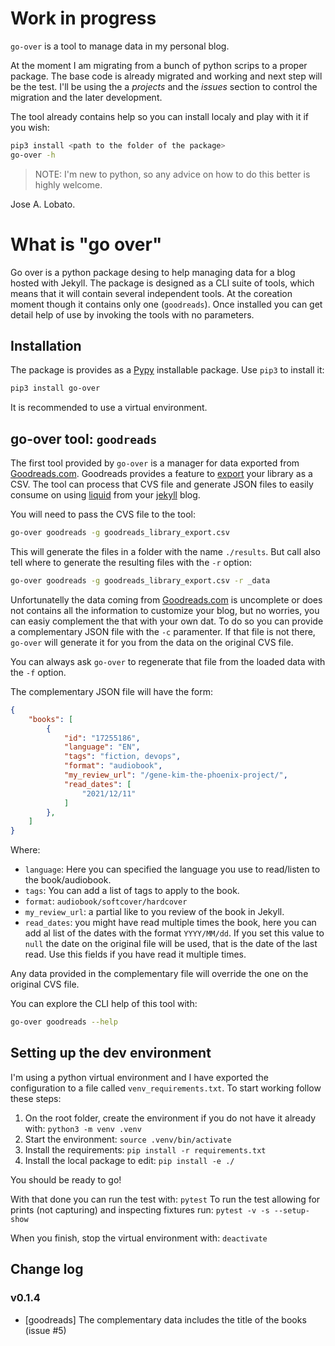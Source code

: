 # Work in progress

`go-over` is a tool to manage data in my personal blog.

At the moment I am migrating from a bunch of python scrips to a proper package. The base code is already migrated and working and next step will be the test. I'll be using the a _projects_ and the _issues_ section to control the migration and the later development.

The tool already contains help so you can install localy and play with it if you wish:

```bash
pip3 install <path to the folder of the package>
go-over -h
```

> NOTE: I'm new to python, so any advice on how to do this better is highly welcome.

Jose A. Lobato.

# What is "go over"

Go over is a python package desing to help managing data for a blog hosted with Jekyll. The package is designed as a CLI suite of tools, which means that it will contain several independent tools. At the coreation moment though it contains only one (`goodreads`). Once installed you can get detail help of use by invoking the tools with no parameters.

## Installation

The package is provides as a [Pypy](https://pypi.org/project/pip-packaging/) installable package. Use `pip3` to install it:

```bash
pip3 install go-over
```

It is recommended to use a virtual environment.

## go-over tool: `goodreads`

The first tool provided by `go-over` is a manager for data exported from [Goodreads.com](https://www.goodreads.com). Goodreads provides a feature to [export](https://www.goodreads.com/review/import) your library as a CSV. The tool can process that CVS file and generate JSON files to easily consume on using [liquid](https://shopify.github.io/liquid/) from your [jekyll](https://jekyllrb.com) blog.

You will need to pass the CVS file to the tool:

```bash
go-over goodreads -g goodreads_library_export.csv
```

This will generate the files in a folder with the name `./results`. But call also tell where to generate the resulting files with the `-r` option:

```bash
go-over goodreads -g goodreads_library_export.csv -r _data
```

Unfortunatelly the data coming from [Goodreads.com](https://www.goodreads.com) is uncomplete or does not contains all the information to customize your blog, but no worries, you can easiy complement the that with your own dat. To do so you can provide a complementary JSON file with the `-c` paramenter. If that file is not there, `go-over` will generate it for you from the data on the original CVS file.

You can always ask `go-over` to regenerate that file from the loaded data with the `-f` option.

The complementary JSON file will have the form:

```json
{
    "books": [
        {
            "id": "17255186",
            "language": "EN",
            "tags": "fiction, devops",
            "format": "audiobook",
            "my_review_url": "/gene-kim-the-phoenix-project/",
            "read_dates": [
                "2021/12/11"
            ]
        },
    ]
}
```

Where:

* `language`: Here you can specified the language you use to read/listen to the book/audiobook.
* `tags`: You can add a list of tags to apply to the book.
* `format`: `audiobook/softcover/hardcover`
* `my_review_url`: a partial like to you review of the book in Jekyll.
* `read_dates`: you might have read multiple times the book, here you can add al list of the dates with the format `YYYY/MM/dd`. If you set this value to `null` the date on the original file will be used, that is the date of the last read. Use this fields if you have read it multiple times.

Any data provided in the complementary file will override the one on the original CVS file.

You can explore the CLI help of this tool with:

```bash
go-over goodreads --help
```

## Setting up the dev environment

I'm using a python virtual environment and I have exported the configuration to a file called `venv_requirements.txt`. To start working follow these steps:

1. On the root folder, create the environment if you do not have it already with: `python3 -m venv .venv`
2. Start the environment: `source .venv/bin/activate`
3. Install the requirements: `pip install -r requirements.txt`
4. Install the local package to edit: `pip install -e ./`

You should be ready to go!

With that done you can run the test with: `pytest`
To run the test allowing for prints (not capturing) and inspecting fixtures run: `pytest -v -s --setup-show`

When you finish, stop the virtual environment with: `deactivate`

## Change log

### v0.1.4

* [goodreads] The complementary data includes the title of the books (issue #5)
